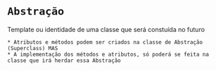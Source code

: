 # `Abstração`
Template ou identidade de uma classe que será constuída no futuro

    * Atributos e métodos podem ser criados na classe de Abstração (Superclass) MAS
    * A implementação dos métodos e atributos, só poderá se feita na classe que irá herdar essa Abstração